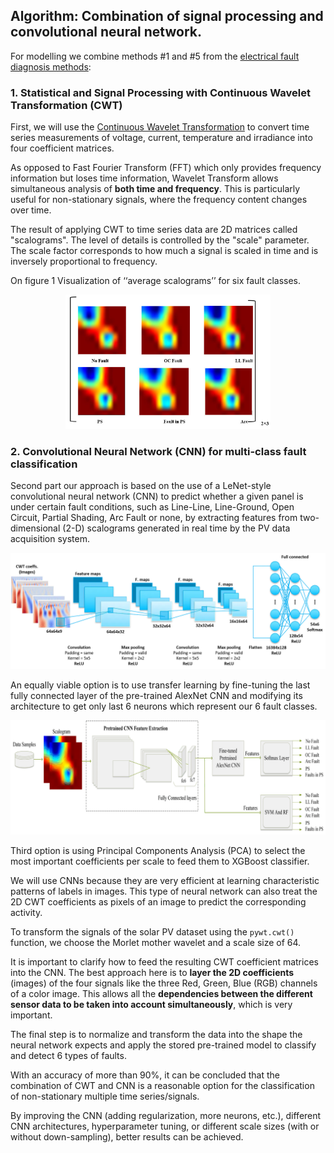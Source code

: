 ## Algorithm: Combination of signal processing and convolutional neural network.

For modelling we combine methods #1 and #5 from the [electrical fault diagnosis methods](<fault_detection_and_classification.md>):

### 1. **Statistical and Signal Processing** with Continuous Wavelet Transformation (CWT) 

First, we will use the [Continuous Wavelet Transformation](<wavelet_transform_intro.md>) to convert time series measurements of voltage, current, temperature and irradiance into four coefficient matrices.

As opposed to Fast Fourier Transform (FFT) which only provides frequency information but loses time information, Wavelet Transform allows simultaneous analysis of **both time and frequency**. This is particularly useful for non-stationary signals, where the frequency content changes over time.

The result of applying CWT to time series data are 2D matrices called "scalograms". The level of details is controlled by the "scale" parameter. The scale factor corresponds to how much a signal is scaled in time and is inversely proportional to frequency.

On figure 1 Visualization of ‘‘average scalograms’’ for six fault classes.

<p align="center">
  <img src="img/scalo_vis.jpg" width="65%"/>
</p>

<!-- ![](img/scalo_vis.jpg) -->

### 2. **Convolutional Neural Network** (CNN) for multi-class fault classification

Second part our approach is based on the use of a LeNet-style convolutional neural network (CNN) to predict whether a given panel is under certain fault conditions, such as Line-Line, Line-Ground, Open Circuit, Partial Shading, Arc Fault or none, by extracting features from two-dimensional (2-D) scalograms generated in real time by the PV data acquisition system.

![](img/lenet_arch.webp)

An equally viable option is to use transfer learning by fine-tuning the last fully connected layer of the pre-trained AlexNet CNN and modifying its architecture to get only last 6 neurons which represent our 6 fault classes.

![](img/cnn_arch.jpg)

Third option is using Principal Components Analysis (PCA) to select the most important coefficients per scale to feed them to XGBoost classifier. 

We will use CNNs because they are very efficient at learning characteristic patterns of labels in images. This type of neural network can also treat the 2D CWT coefficients as pixels of an image to predict the corresponding activity.

To transform the signals of the solar PV dataset using the `pywt.cwt()` function, we choose the Morlet mother wavelet and a scale size of 64.

It is important to clarify how to feed the resulting CWT coefficient matrices into the CNN. The best approach here is to **layer the 2D coefficients** (images) of the four signals like the three Red, Green, Blue (RGB) channels of a color image. This allows all the **dependencies between the different sensor data to be taken into account simultaneously**, which is very important.

The final step is to normalize and transform the data into the shape the neural network expects and apply the stored pre-trained model to classify and detect 6 types of faults.

With an accuracy of more than 90%, it can be concluded that the combination of CWT and CNN is a reasonable option for the classification of non-stationary multiple time series/signals.

By improving the CNN (adding regularization, more neurons, etc.), different CNN architectures, hyperparameter tuning, or different scale sizes (with or without down-sampling), better results can be achieved.